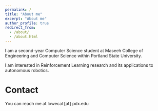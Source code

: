 ```yaml
---
permalink: /
title: "About me"
excerpt: "About me"
author_profile: true
redirect_from: 
  - /about/
  - /about.html
---
```


I am a second-year Computer Science student at Maseeh College of Engineering and Computer Science within Portland State University.

I am interested in Reinforcement Learning research and its applications to autonomous robotics.

Contact
=====
You can reach me at lowecal [at] pdx.edu

